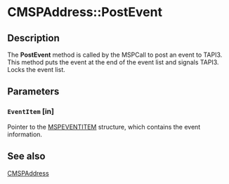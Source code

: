 # CMSPAddress::PostEvent

## Description

The
**PostEvent** method is called by the MSPCall to post an event to TAPI3. This method puts the event at the end of the event list and signals TAPI3. Locks the event list.

## Parameters

### `EventItem` [in]

Pointer to the
[MSPEVENTITEM](https://learn.microsoft.com/windows/desktop/api/mspaddr/ns-mspaddr-mspeventitem) structure, which contains the event information.

## See also

[CMSPAddress](https://learn.microsoft.com/windows/desktop/api/mspaddr/nl-mspaddr-cmspaddress)
